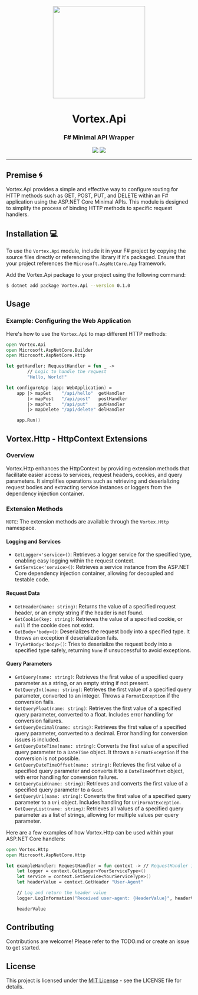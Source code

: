 <div align="center">
    <img src="./images/Vortex-logo.png" width="250">
</div>

<div align="center">
    <h1> Vortex.Api</h1>
    <h3>F# Minimal API Wrapper</h3>
    <img src="https://img.shields.io/github/actions/workflow/status/SimonNyvall/Vortex/dotnet.yml?label=test%2Fbuild">
    <img src="https://img.shields.io/nuget/dt/Vortex.Api?style=flat&logo=nuget&logoColor=blue&label=Nuget%20Downloads">
</div>

<hr/>

## Premise 🌀

Vortex.Api provides a simple and effective way to configure routing for HTTP methods such as GET, POST, PUT, and DELETE within an F# application using the ASP.NET Core Minimal APIs. This module is designed to simplify the process of binding HTTP methods to specific request handlers.

## Installation 💻

To use the `Vortex.Api` module, include it in your F# project by copying the source files directly or referencing the library if it's packaged. Ensure that your project references the `Microsoft.AspNetCore.App` framework.

Add the Vortex.Api package to your project using the following command:

``` sh
$ dotnet add package Vortex.Api --version 0.1.0
```

## Usage

### Example: Configuring the Web Application

Here's how to use the `Vortex.Api` to map different HTTP methods:

```fsharp
open Vortex.Api
open Microsoft.AspNetCore.Builder
open Microsoft.AspNetCore.Http

let getHandler: RequestHandler = fun _ -> 
        // Logic to handle the request
        "Hello, World!"

let configureApp (app: WebApplication) =
    app |> mapGet    "/api/hello"  getHandler
        |> mapPost   "/api/post"   postHandler
        |> mapPut    "/api/put"    putHandler
        |> mapDelete "/api/delete" delHandler

    app.Run()
```

## Vortex.Http - HttpContext Extensions
### Overview

Vortex.Http enhances the HttpContext by providing extension methods that facilitate easier access to services, request headers, cookies, and query parameters. It simplifies operations such as retrieving and deserializing request bodies and extracting service instances or loggers from the dependency injection container.

### Extension Methods
`NOTE`: The extension methods are available through the `Vortex.Http` namespace.

#### Logging and Services

- `GetLogger<'service>()`: Retrieves a logger service for the specified type, enabling easy logging within the request context.
- `GetService<'service>()`: Retrieves a service instance from the ASP.NET Core dependency injection container, allowing for decoupled and testable code.

#### Request Data

- `GetHeader(name: string)`: Returns the value of a specified request header, or an empty string if the header is not found.
- `GetCookie(key: string)`: Retrieves the value of a specified cookie, or `null` if the cookie does not exist.
- `GetBody<'body>()`: Deserializes the request body into a specified type. It throws an exception if deserialization fails.
- `TryGetBody<'body>()`: Tries to deserialize the request body into a specified type safely, returning `None` if unsuccessful to avoid exceptions.

#### Query Parameters

- `GetQuery(name: string)`: Retrieves the first value of a specified query parameter as a string, or an empty string if not present.
- `GetQueryInt(name: string)`: Retrieves the first value of a specified query parameter, converted to an integer. Throws a `FormatException` if the conversion fails.
- `GetQueryFloat(name: string)`: Retrieves the first value of a specified query parameter, converted to a float. Includes error handling for conversion failures.
- `GetQueryDecimal(name: string)`: Retrieves the first value of a specified query parameter, converted to a decimal. Error handling for conversion issues is included.
- `GetQueryDateTime(name: string)`: Converts the first value of a specified query parameter to a `DateTime` object. It throws a `FormatException` if the conversion is not possible.
- `GetQueryDateTimeOffset(name: string)`: Retrieves the first value of a specified query parameter and converts it to a `DateTimeOffset` object, with error handling for conversion failures.
- `GetQueryGuid(name: string)`: Retrieves and converts the first value of a specified query parameter to a `Guid`.
- `GetQueryUri(name: string)`: Converts the first value of a specified query parameter to a `Uri` object. Includes handling for `UriFormatException`.
- `GetQueryList(name: string)`: Retrieves all values of a specified query parameter as a list of strings, allowing for multiple values per query parameter.

Here are a few examples of how Vortex.Http can be used within your ASP.NET Core handlers:
    
```fsharp
open Vortex.Http
open Microsoft.AspNetCore.Http

let exampleHandler: RequestHandler = fun context -> // RequestHandler is a type alias for HttpContext -> obj
    let logger = context.GetLogger<YourServiceType>()
    let service = context.GetService<YourServiceType>()
    let headerValue = context.GetHeader "User-Agent"

    // Log and return the header value
    logger.LogInformation("Received user-agent: {HeaderValue}", headerValue)

    headerValue
```

## Contributing
Contributions are welcome! Please refer to the TODO.md or create an issue to get started.

## License
This project is licensed under the [MIT License](./LICENSE) - see the LICENSE file for details.
